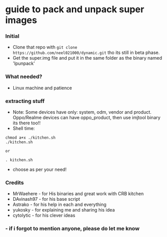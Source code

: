 # guide to pack and unpack super images

### Initial
* Clone that repo with ```git clone https://github.com/neel021000/dynamic.git``` tho its still in beta phase.
* Get the super.img file and put it in the same folder as the binary named 'lpunpack'

### What needed?
* Linux machine and patience

### extracting stuff
* Note: Some devices have only: system, odm, vendor and product. Oppo/Realme devices can have oppo_product, then use imjtool binary its there too!!
* Shell time:
```
chmod a+x ./kitchen.sh
./kitchen.sh

or

. kitchen.sh
```
- choose as per your need!

### Credits
* MrWaehere - for His binaries and great work with CRB kitchen
* DAvinash97 - for his base script
* Astrako - for his help in each and everything
* yukosky - for explaining me and sharing his idea
* cytolytic - for his clever ideas

### - if i forgot to mention anyone, please do let me know
 
